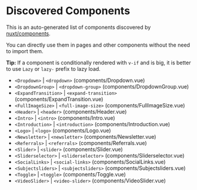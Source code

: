 # Discovered Components

This is an auto-generated list of components discovered by [nuxt/components](https://github.com/nuxt/components).

You can directly use them in pages and other components without the need to import them.

**Tip:** If a component is conditionally rendered with `v-if` and is big, it is better to use `Lazy` or `lazy-` prefix to lazy load.

- `<Dropdown>` | `<dropdown>` (components/Dropdown.vue)
- `<DropdownGroup>` | `<dropdown-group>` (components/DropdownGroup.vue)
- `<ExpandTransition>` | `<expand-transition>` (components/ExpandTransition.vue)
- `<FullImageSize>` | `<full-image-size>` (components/FullImageSize.vue)
- `<Header>` | `<header>` (components/Header.vue)
- `<Intro>` | `<intro>` (components/Intro.vue)
- `<Introduction>` | `<introduction>` (components/Introduction.vue)
- `<Logo>` | `<logo>` (components/Logo.vue)
- `<Newsletter>` | `<newsletter>` (components/Newsletter.vue)
- `<Referrals>` | `<referrals>` (components/Referrals.vue)
- `<Slider>` | `<slider>` (components/Slider.vue)
- `<Sliderselector>` | `<sliderselector>` (components/Sliderselector.vue)
- `<SocialLinks>` | `<social-links>` (components/SocialLinks.vue)
- `<Subjectsliders>` | `<subjectsliders>` (components/Subjectsliders.vue)
- `<Toggle>` | `<toggle>` (components/Toggle.vue)
- `<VideoSlider>` | `<video-slider>` (components/VideoSlider.vue)
